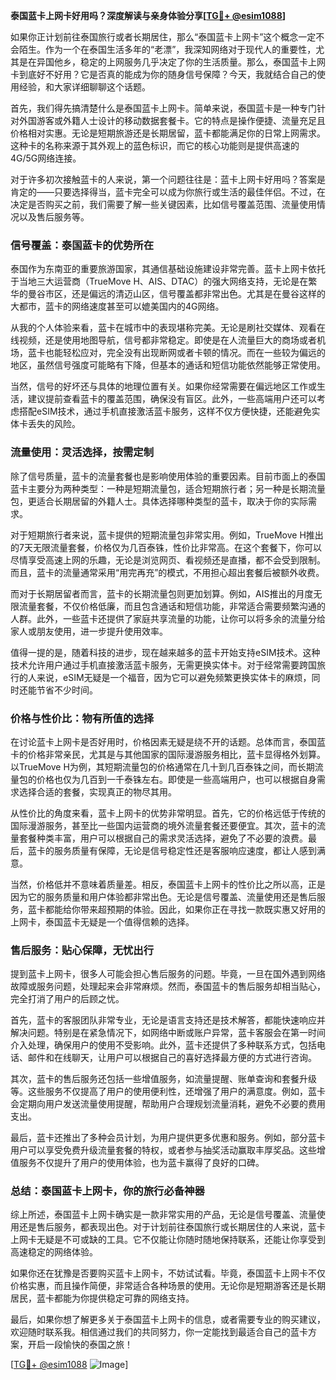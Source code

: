 **泰国蓝卡上网卡好用吗？深度解读与亲身体验分享[[TG💪+ @esim1088](https://t.me/s/esim1088)]**

如果你正计划前往泰国旅行或者长期居住，那么“泰国蓝卡上网卡”这个概念一定不会陌生。作为一个在泰国生活多年的“老漂”，我深知网络对于现代人的重要性，尤其是在异国他乡，稳定的上网服务几乎决定了你的生活质量。那么，泰国蓝卡上网卡到底好不好用？它是否真的能成为你的随身信号保障？今天，我就结合自己的使用经验，和大家详细聊聊这个话题。

首先，我们得先搞清楚什么是泰国蓝卡上网卡。简单来说，泰国蓝卡是一种专门针对外国游客或外籍人士设计的移动数据套餐卡。它的特点是操作便捷、流量充足且价格相对实惠。无论是短期旅游还是长期居留，蓝卡都能满足你的日常上网需求。这种卡的名称来源于其外观上的蓝色标识，而它的核心功能则是提供高速的4G/5G网络连接。

对于许多初次接触蓝卡的人来说，第一个问题往往是：蓝卡上网卡好用吗？答案是肯定的——只要选择得当，蓝卡完全可以成为你旅行或生活的最佳伴侣。不过，在决定是否购买之前，我们需要了解一些关键因素，比如信号覆盖范围、流量使用情况以及售后服务等。

### **信号覆盖：泰国蓝卡的优势所在**

泰国作为东南亚的重要旅游国家，其通信基础设施建设非常完善。蓝卡上网卡依托于当地三大运营商（TrueMove H、AIS、DTAC）的强大网络支持，无论是在繁华的曼谷市区，还是偏远的清迈山区，信号覆盖都非常出色。尤其是在曼谷这样的大都市，蓝卡的网络速度甚至可以媲美国内的4G网络。

从我的个人体验来看，蓝卡在城市中的表现堪称完美。无论是刷社交媒体、观看在线视频，还是使用地图导航，信号都非常稳定。即使是在人流量巨大的商场或者机场，蓝卡也能轻松应对，完全没有出现断网或者卡顿的情况。而在一些较为偏远的地区，虽然信号强度可能略有下降，但基本的通话和短信功能依然能够正常使用。

当然，信号的好坏还与具体的地理位置有关。如果你经常需要在偏远地区工作或生活，建议提前查看蓝卡的覆盖范围，确保没有盲区。此外，一些高端用户还可以考虑搭配eSIM技术，通过手机直接激活蓝卡服务，这样不仅方便快捷，还能避免实体卡丢失的风险。

### **流量使用：灵活选择，按需定制**

除了信号质量，蓝卡的流量套餐也是影响使用体验的重要因素。目前市面上的泰国蓝卡主要分为两种类型：一种是短期流量包，适合短期旅行者；另一种是长期流量包，更适合长期居留的外籍人士。具体选择哪种类型的蓝卡，取决于你的实际需求。

对于短期旅行者来说，蓝卡提供的短期流量包非常实用。例如，TrueMove H推出的7天无限流量套餐，价格仅为几百泰铢，性价比非常高。在这个套餐下，你可以尽情享受高速上网的乐趣，无论是浏览网页、看视频还是直播，都不会受到限制。而且，蓝卡的流量通常采用“用完再充”的模式，不用担心超出套餐后被额外收费。

而对于长期居留者而言，蓝卡的长期流量包则更加划算。例如，AIS推出的月度无限流量套餐，不仅价格低廉，而且包含通话和短信功能，非常适合需要频繁沟通的人群。此外，一些蓝卡还提供了家庭共享流量的功能，让你可以将多余的流量分给家人或朋友使用，进一步提升使用效率。

值得一提的是，随着科技的进步，现在越来越多的蓝卡开始支持eSIM技术。这种技术允许用户通过手机直接激活蓝卡服务，无需更换实体卡。对于经常需要跨国旅行的人来说，eSIM无疑是一个福音，因为它可以避免频繁更换实体卡的麻烦，同时还能节省不少时间。

### **价格与性价比：物有所值的选择**

在讨论蓝卡上网卡是否好用时，价格因素无疑是绕不开的话题。总体而言，泰国蓝卡的价格非常亲民，尤其是与其他国家的国际漫游服务相比，蓝卡显得格外划算。以TrueMove H为例，其短期流量包的价格通常在几十到几百泰铢之间，而长期流量包的价格也仅为几百到一千泰铢左右。即使是一些高端用户，也可以根据自身需求选择合适的套餐，实现真正的物尽其用。

从性价比的角度来看，蓝卡上网卡的优势非常明显。首先，它的价格远低于传统的国际漫游服务，甚至比一些国内运营商的境外流量套餐还要便宜。其次，蓝卡的流量套餐种类丰富，用户可以根据自己的需求灵活选择，避免了不必要的浪费。最后，蓝卡的服务质量有保障，无论是信号稳定性还是客服响应速度，都让人感到满意。

当然，价格低并不意味着质量差。相反，泰国蓝卡上网卡的性价比之所以高，正是因为它的服务质量和用户体验都非常出色。无论是信号覆盖、流量使用还是售后服务，蓝卡都能给你带来超预期的体验。因此，如果你正在寻找一款既实惠又好用的上网卡，泰国蓝卡无疑是一个值得信赖的选择。

### **售后服务：贴心保障，无忧出行**

提到蓝卡上网卡，很多人可能会担心售后服务的问题。毕竟，一旦在国外遇到网络故障或服务问题，处理起来会非常麻烦。然而，泰国蓝卡的售后服务却相当贴心，完全打消了用户的后顾之忧。

首先，蓝卡的客服团队非常专业，无论是语言支持还是技术解答，都能快速响应并解决问题。特别是在紧急情况下，如网络中断或账户异常，蓝卡客服会在第一时间介入处理，确保用户的使用不受影响。此外，蓝卡还提供了多种联系方式，包括电话、邮件和在线聊天，让用户可以根据自己的喜好选择最方便的方式进行咨询。

其次，蓝卡的售后服务还包括一些增值服务，如流量提醒、账单查询和套餐升级等。这些服务不仅提高了用户的使用便利性，还增强了用户的满意度。例如，蓝卡会定期向用户发送流量使用提醒，帮助用户合理规划流量消耗，避免不必要的费用支出。

最后，蓝卡还推出了多种会员计划，为用户提供更多优惠和服务。例如，部分蓝卡用户可以享受免费升级流量套餐的特权，或者参与抽奖活动赢取丰厚奖品。这些增值服务不仅提升了用户的使用体验，也为蓝卡赢得了良好的口碑。

### **总结：泰国蓝卡上网卡，你的旅行必备神器**

综上所述，泰国蓝卡上网卡确实是一款非常实用的产品，无论是信号覆盖、流量使用还是售后服务，都表现出色。对于计划前往泰国旅行或长期居住的人来说，蓝卡上网卡无疑是不可或缺的工具。它不仅能让你随时随地保持联系，还能让你享受到高速稳定的网络体验。

如果你还在犹豫是否要购买蓝卡上网卡，不妨试试看。毕竟，泰国蓝卡上网卡不仅价格实惠，而且操作简便，非常适合各种场景的使用。无论你是短期游客还是长期居民，蓝卡都能为你提供稳定可靠的网络支持。

最后，如果你想了解更多关于泰国蓝卡上网卡的信息，或者需要专业的购买建议，欢迎随时联系我。相信通过我们的共同努力，你一定能找到最适合自己的蓝卡方案，开启一段愉快的泰国之旅！

[[TG💪+ @esim1088](https://t.me/s/esim1088) ![Image](https://i.postimg.cc/4NQfJmqS/Snipaste-2025-05-13-00-14-12.png)]